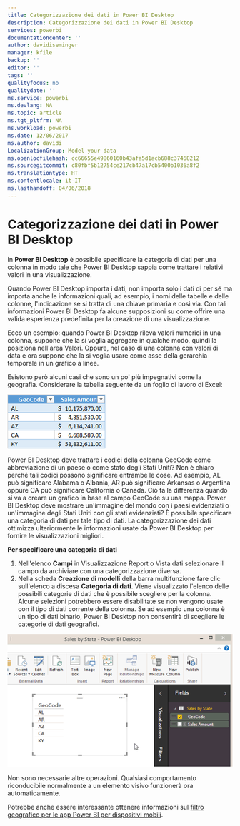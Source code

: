 ```yaml
---
title: Categorizzazione dei dati in Power BI Desktop
description: Categorizzazione dei dati in Power BI Desktop
services: powerbi
documentationcenter: ''
author: davidiseminger
manager: kfile
backup: ''
editor: ''
tags: ''
qualityfocus: no
qualitydate: ''
ms.service: powerbi
ms.devlang: NA
ms.topic: article
ms.tgt_pltfrm: NA
ms.workload: powerbi
ms.date: 12/06/2017
ms.author: davidi
LocalizationGroup: Model your data
ms.openlocfilehash: cc66655e49860160b43afa5d1acb688c37468212
ms.sourcegitcommit: c80fbf5b12754ce217cb47a17cb5400b1036a8f2
ms.translationtype: HT
ms.contentlocale: it-IT
ms.lasthandoff: 04/06/2018
---
```

# <a name="data-categorization-in-power-bi-desktop"></a>Categorizzazione dei dati in Power BI Desktop
In **Power BI Desktop** è possibile specificare la categoria di dati per una colonna in modo tale che Power BI Desktop sappia come trattare i relativi valori in una visualizzazione.

Quando Power BI Desktop importa i dati, non importa solo i dati di per sé ma importa anche le informazioni quali, ad esempio, i nomi delle tabelle e delle colonne, l'indicazione se si tratta di una chiave primaria e così via.  Con tali informazioni Power BI Desktop fa alcune supposizioni su come offrire una valida esperienza predefinita per la creazione di una visualizzazione. 

Ecco un esempio: quando Power BI Desktop rileva valori numerici in una colonna, suppone che la si voglia aggregare in qualche modo, quindi la posiziona nell'area Valori. Oppure, nel caso di una colonna con valori di data e ora suppone che la si voglia usare come asse della gerarchia temporale in un grafico a linee.

Esistono però alcuni casi che sono un po' più impegnativi come la geografia. Considerare la tabella seguente da un foglio di lavoro di Excel:

![](media/desktop-data-categorization/datacategorizationtable.png)

Power BI Desktop deve trattare i codici della colonna GeoCode come abbreviazione di un paese o come stato degli Stati Uniti?  Non è chiaro perché tali codici possono significare entrambe le cose.  Ad esempio, AL può significare Alabama o Albania, AR può significare Arkansas o Argentina oppure CA può significare California o Canada. Ciò fa la differenza quando si va a creare un grafico in base al campo GeoCode su una mappa.  Power BI Desktop deve mostrare un'immagine del mondo con i paesi evidenziati o un'immagine degli Stati Uniti con gli stati evidenziati?  È possibile specificare una categoria di dati per tale tipo di dati. La categorizzazione dei dati ottimizza ulteriormente le informazioni usate da Power BI Desktop per fornire le visualizzazioni migliori.  

**Per specificare una categoria di dati**

1. Nell'elenco **Campi** in Visualizzazione Report o Vista dati selezionare il campo da archiviare con una categorizzazione diversa.
2. Nella scheda **Creazione di modelli** della barra multifunzione fare clic sull'elenco a discesa **Categoria di dati**.  Viene visualizzato l'elenco delle possibili categorie di dati che è possibile scegliere per la colonna.  Alcune selezioni potrebbero essere disabilitate se non vengono usate con il tipo di dati corrente della colonna.  Se ad esempio una colonna è un tipo di dati binario, Power BI Desktop non consentirà di scegliere le categorie di dati geografici. 

![](media/desktop-data-categorization/datacategorization.gif)

Non sono necessarie altre operazioni.  Qualsiasi comportamento riconducibile normalmente a un elemento visivo funzionerà ora automaticamente.  

Potrebbe anche essere interessante ottenere informazioni sul [filtro geografico per le app Power BI per dispositivi mobili](desktop-mobile-geofiltering.md).

